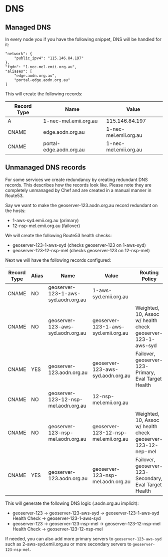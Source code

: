# DNS

## Managed DNS

In every node you if you have the following snippet, DNS will be handled for
it:
```
"network": {
    "public_ipv4": "115.146.84.197"
},
"fqdn": "1-nec-mel.emii.org.au",
"aliases": [
    "edge.aodn.org.au",
    "portal-edge.aodn.org.au"
]
```

This will create the following records:

|Record Type|Name                   |Value                |
|-----------|-----------------------|---------------------|
|A          |1-nec-mel.emii.org.au  |115.146.84.197       |
|CNAME      |edge.aodn.org.au       |1-nec-mel.emii.org.au|
|CNAME      |portal-edge.aodn.org.au|1-nec-mel.emii.org.au|

## Unmanaged DNS records

For some services we create redundancy by creating redundant DNS records. This
describes how the records look like. Please note they are completely unmanaged
by Chef and are created in a manual manner in Route53.

Say we want to make the geoserver-123.aodn.org.au record redundant on the
hosts:
 * 1-aws-syd.emii.org.au (primary)
 * 12-nsp-mel.emii.org.au (failover)

We will create the following Route53 health checks:
 * geoserver-123-1-aws-syd (checks geoserver-123 on 1-aws-syd)
 * geoserver-123-12-nsp-mel (checks geoserver-123 on 12-nsp-mel)

Next we will have the following records configured:

|Record Type|Alias|Name                                |Value                               |Routing Policy                                               |
|-----------|-----|------------------------------------|------------------------------------|------------------------------------------------------------|
|CNAME      |NO   |geoserver-123-1-aws-syd.aodn.org.au |1-aws-syd.emii.org.au               |                                                            |
|CNAME      |NO   |geoserver-123-aws-syd.aodn.org.au   |geoserver-123-1-aws-syd.emii.org.au |Weighted, 10, Assoc w/ health check geoserver-123-1-aws-syd |
|CNAME      |YES  |geoserver-123.aodn.org.au           |geoserver-123-aws-syd.aodn.org.au   |Failover, geoserver-123-Primary, Eval Target Health         |
|CNAME      |NO   |geoserver-123-12-nsp-mel.aodn.org.au|12-nsp-mel.emii.org.au              |                                                            |
|CNAME      |NO   |geoserver-123-nsp-mel.aodn.org.au   |geoserver-123-12-nsp-mel.emii.org.au|Weighted, 10, Assoc w/ health check geoserver-123-12-nep-mel|
|CNAME      |YES  |geoserver-123.aodn.org.au           |geoserver-123-nsp-mel.aodn.org.au   |Failover, geoserver-123-Secondary, Eval Target Health       |

This will generate the following DNS logic (.aodn.org.au implicit):
 * geoserver-123 -> geoserver-123-aws-syd -> geoserver-123-1-aws-syd Health Check -> geoserver-123-1-aws-syd
 * geoserver-123 -> geoserver-123-nsp-mel -> geoserver-123-12-nsp-mel Health Check -> geoserver-123-12-nsp-mel

If needed, you can also add more primary servers to `geoserver-123-aws-syd` such
as 2-aws-syd.emii.org.au or more secondary servers to `geoserver-123-nsp-mel`.
